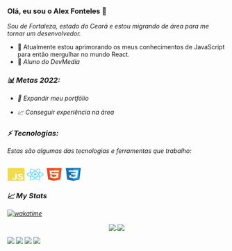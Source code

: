 ### Olá, eu sou o Alex Fonteles 👋

<p>
  <em>
    Sou de Fortaleza, estado do Ceará e estou migrando de área para me tornar um desenvolvedor.
  </em>
</p>

- 🌱 Atualmente estou aprimorando os meus conhecimentos de JavaScript para então mergulhar no mundo React.
- 🚀 <em>Aluno do DevMedia</a>

### 📊 Metas 2022:

- 📂 Expandir meu portfólio

- 📈 Conseguir experiência na área

### ⚡ Tecnologias:

Estas são algumas das tecnologias e ferramentas que trabalho:

<div style="display: inline_block"><br>
  <img align="center" alt="Alex-Js" height="30" width="40" src="https://raw.githubusercontent.com/devicons/devicon/master/icons/javascript/javascript-plain.svg">
  <img align="center" alt="Alex-React" height="30" width="40" src="https://raw.githubusercontent.com/devicons/devicon/master/icons/react/react-original.svg">
  <img align="center" alt="Alex-HTML" height="30" width="40" src="https://raw.githubusercontent.com/devicons/devicon/master/icons/html5/html5-original.svg">
  <img align="center" alt="Alex-CSS" height="30" width="40" src="https://raw.githubusercontent.com/devicons/devicon/master/icons/css3/css3-original.svg">
 
 
 ### 📈 My Stats
  ​[![​wakatime​](https://wakatime.com/badge/user/1858d548-dedf-4cbf-abbc-371441d6cf6a.svg)](https://wakatime.com/@1858d548-dedf-4cbf-abbc-371441d6cf6a)

<p  align="center">
  <a href="https://github.com/imenesg">
  <img
        height="160"
        align="center" src="https://github-readme-stats.vercel.app/api?username=alexfonteles&show_icons=true&theme=dark&include_all_commits=true&count_private=true"/>
   
  <img align="center" src="https://github-readme-stats.vercel.app/api/top-langs/?username=alexfonteles&layout=compact&langs_count=7&theme=dark"/>
   </p>


  
 
<div> 
  <a href="https://instagram.com/lexquintela" target="_blank"><img src="https://img.shields.io/badge/-Instagram-%23E4405F?style=for-the-badge&logo=instagram&logoColor=white" target="_blank"></a>
  <a href = "mailto:allscemoto@gmail.com"><img src="https://img.shields.io/badge/-Gmail-%23333?style=for-the-badge&logo=gmail&logoColor=white" target="_blank"></a>
  <a href="https://www.linkedin.com/in/alex-fonteles/" target="_blank"><img src="https://img.shields.io/badge/-LinkedIn-%230077B5?style=for-the-badge&logo=linkedin&logoColor=white" target="_blank"></a> 
 <a href="https://wa.me/qr/DFEF7GCZY44ED1" target="_blank"><img src="https://img.shields.io/badge/WhatsApp-25D366?style=for-the-badge&logo=whatsapp&logoColor=white" target="_blank"></a>
